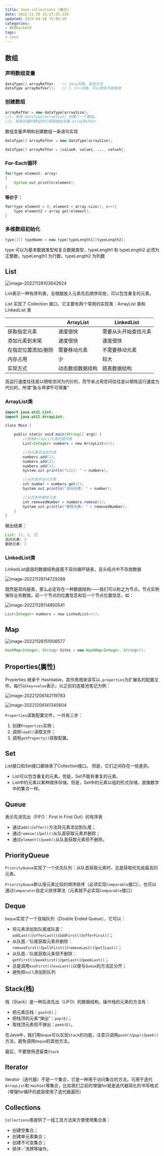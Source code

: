 ```yaml
---
title: Java collections (集合)
date: 2022-11-28 15:17:35.226
updated: 2023-04-18 15:09:29
categories: 
- WEBbackend
tags: 
- Java
---
```


## 数组

### 声明数组变量

~~~java
dataType[] arrayRefVar;   // Java风格，首选方法
dataType arrayRefVar[];   // C、C++风格，可以用但不是首选
~~~

### 创建数组

~~~java
arrayRefVar = new dataType[arraySize];
//1、使用 dataType[arraySize] 创建了一个数组。
//2、把新创建的数组的引用赋值给变量 arrayRefVar
~~~

数组变量声明和创建数组一条语句实现

~~~java
dataType[] arrayRefVar = new dataType[arraySize];

dataType[] arrayRefVar = {value0, value1, ..., valuek};
~~~

### For-Each循环

~~~java
for(type element: array)
{
    System.out.println(element);
}
~~~

**等价于：**

~~~java
for(type element = 0; element < array.size(); i++){
    type element2 = array.get(element);
}
~~~



### 多维数组初始化

~~~java
type[][] typeName = new type[typeLength1][typeLength2];
~~~

type 可以为基本数据类型和复合数据类型，typeLength1 和 typeLength2 必须为正整数，typeLength1 为行数，typeLength2 为列数

## List

![image-20221128103642624](https://wrxinyue.oss-cn-hongkong.aliyuncs.com/img/image-20221128103642624.png)

List表示一种有序列表，会根据放入元素先后顺序存放，可以包含重复的元素。

List 实现了 Collection 接口，它主要有两个常用的实现类：ArrayList 类和 LinkedList 类

|                     | ArrayList        | LinkedList           |
| ------------------- | ---------------- | -------------------- |
| 获取指定元素        | 速度很快         | 需要从头开始查找元素 |
| 添加元素到末尾      | 速度很快         | 速度很快             |
| 在指定位置添加/删除 | 需要移动元素     | 不需要移动元素       |
| 内存占用            | 少               | 较大                 |
| 实现方式            | 动态数组数据结构 | 链表数据结构         |

高运行速度往往是以牺牲空间为代价的，而节省占用空间往往是以牺牲运行速度为代价的，所谓“鱼与*熊掌*不可得兼”

### ArrayList类

~~~java
import java.util.List;
import java.util.ArrayList;

class Main {

    public static void main(String[] args) {
        //使用ArrayList类创建列表
        List<Integer> numbers = new ArrayList<>();

        //将元素添加到列表
        numbers.add(1);
        numbers.add(2);
        numbers.add(3);
        System.out.println("List: " + numbers);

        //从列表中访问元素
        int number = numbers.get(2);
        System.out.println("访问元素: " + number);

        //从列表中删除元素
        int removedNumber = numbers.remove(1);
        System.out.println("删除元素: " + removedNumber);
    }
}
~~~

输出结果：

~~~java
List: [1, 2, 3]
访问元素: 3
删除元素: 2
~~~

### LinkedList类

LinkedList底层的数据结构是基于双向循环链表，且头结点中不存放数据

![image-20221128114729288](https://wrxinyue.oss-cn-hongkong.aliyuncs.com/img/image-20221128114729288.png)

既然是双向链表，那么必定存在一种数据结构——我们可以称之为节点，节点实例保存业务数据，前一个节点的位置信息和后一个节点位置信息，如：

![image-20221128114850541](https://wrxinyue.oss-cn-hongkong.aliyuncs.com/img/image-20221128114850541.png)

~~~java
List<Integer> numbers = new LinkedList<>();
~~~

## Map

![image-20221128151006577](https://wrxinyue.oss-cn-hongkong.aliyuncs.com/img/image-20221128151006577.png)

~~~java
HashMap<Integer, String> Sites = new HashMap<Integer, String>();
~~~

## Properties(属性)

Properties 继承于 Hashtable，其作用用来读写以`.properties`为扩展名的配置文件。每行以`key=value`表示，以之前的连接池笔记为例：

![image-20221206142119783](https://wrxinyue.oss-cn-hongkong.aliyuncs.com/img/image-20221206142119783.png)

![image-20221206141345604](https://wrxinyue.oss-cn-hongkong.aliyuncs.com/img/image-20221206141345604.png)

`Properties`读取配置文件，一共有三步：

1. 创建`Properties`实例；
2. 调用`load()`读取文件；
3. 调用`getProperty()`获取配置。

## Set

List接口和Set接口都继承了Collection接口。 但是，它们之间存在一些差异。

- List可以包含重复的元素。但是，Set不能有重复的元素。
- List中的元素以某种顺序存储。但是，Set中的元素以组的形式存储，就像数学中的集合一样。

## Queue

表示先进先出（FIFO：First In First Out）的有序表

- 通过`add()`/`offer()`方法将元素添加到队尾；
- 通过`remove()`/`poll()`从队首获取元素并删除；
- 通过`element()`/`peek()`从队首获取元素但不删除。

## PriorityQueue

`PriorityQueue`实现了一个优先队列：从队首获取元素时，总是获取优先级最高的元素。

`PriorityQueue`默认按元素比较的顺序排序（必须实现`Comparable`接口），也可以通过`Comparator`自定义排序算法（元素就不必实现`Comparable`接口）

## Deque

`Deque`实现了一个双端队列（Double Ended Queue），它可以：

- 将元素添加到队尾或队首：`addLast()`/`offerLast()`/`addFirst()`/`offerFirst()`；
- 从队首／队尾获取元素并删除：`removeFirst()`/`pollFirst()`/`removeLast()`/`pollLast()`；
- 从队首／队尾获取元素但不删除：`getFirst()`/`peekFirst()`/`getLast()`/`peekLast()`；
- 总是调用`xxxFirst()`/`xxxLast()`以便与`Queue`的方法区分开；
- 避免把`null`添加到队列

## Stack(栈)

栈（Stack）是一种后进先出（LIFO）的数据结构，操作栈的元素的方法有：

- 把元素压栈：`push(E)`；
- 把栈顶的元素“弹出”：`pop(E)`；
- 取栈顶元素但不弹出：`peek(E)`。

在Java中，我们用`Deque`可以实现`Stack`的功能，注意只调用`push()`/`pop()`/`peek()`方法，避免调用`Deque`的其他方法。

最后，不要使用遗留类`Stack`

## Iterator

Iterator（迭代器）不是一个集合，它是一种用于访问集合的方法，可用于迭代   `ArrayList`和 `HashSet`等集合，比如我们之前的增强for就是迭代器简化的书写格式（增强for循环的底层使用了迭代器遍历）

## Collections

`Collections`类提供了一组工具方法来方便使用集合类：

- 创建空集合；
- 创建单元素集合；
- 创建不可变集合；
- 排序／洗牌等操作。